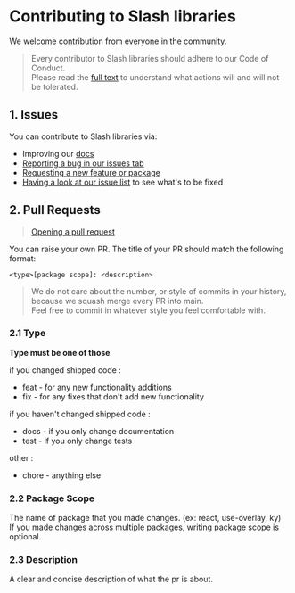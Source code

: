 # Contributing to Slash libraries

We welcome contribution from everyone in the community.
> Every contributor to Slash libraries should adhere to our Code of Conduct. 
> <br/>Please read the [full text](./CODE_OF_CONDUCT.md) to understand what actions will and will not be tolerated.


## 1. Issues

You can contribute to Slash libraries via:

- Improving our [docs](https://slash.page)
- [Reporting a bug in our issues tab](https://github.com/toss/slash/issues/new/choose)
- [Requesting a new feature or package](https://github.com/toss/slash/issues/new/choose)
- [Having a look at our issue list](https://github.com/toss/slash/issues) to see what's to be fixed


## 2. Pull Requests
> [Opening a pull request](https://github.com/toss/slash/compare) <br/>

You can raise your own PR. The title of your PR should match the following format:

```
<type>[package scope]: <description>
```

> We do not care about the number, or style of commits in your history, because we squash merge every PR into main. <br/> 
> Feel free to commit in whatever style you feel comfortable with.

### 2.1 Type

**Type must be one of those**

if you changed shipped code :
- feat - for any new functionality additions
- fix - for any fixes that don't add new functionality

if you haven't changed shipped code :
- docs - if you only change documentation
- test - if you only change tests

other :
- chore - anything else

### 2.2 Package Scope

The name of package that you made changes. (ex: react, use-overlay, ky)<br/>
If you made changes across multiple packages, writing package scope is optional.

### 2.3 Description

A clear and concise description of what the pr is about.



